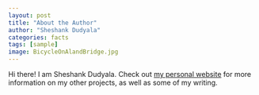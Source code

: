 ```yaml
---
layout: post
title: "About the Author"
author: "Sheshank Dudyala"
categories: facts
tags: [sample]
image: BicycleOnAlandBridge.jpg
---
```


Hi there! I am Sheshank Dudyala. Check out [my personal website](https://www.sheshankdudyala.com/) for more information on my other projects, as well as some of my writing.
